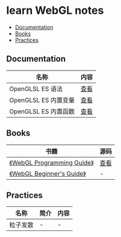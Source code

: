 # learn WebGL notes
  - [Documentation](#documentation)
  - [Books](#books)
  - [Practices](#practices)
## Documentation

| 名称         | 内容                        |
| ------------ | --------------------------- |
| OpenGLSL ES 语法 | [查看](./Documentnations/OpenGLES_ES/README.md) |
| OpenGLSL ES 内置变量 | [查看](./Documentnations/OpenGLES_ES_Built-in_Variables/README.md) |
| OpenGLSL ES 内置函数 | [查看](./Documentnations/OpenGLES_ES_Built-in_Functions/README.md) |



## Books

| 书籍                                                         | 源码                              |
| ------------------------------------------------------------ | --------------------------------- |
| [《WebGL Programming Guide》](https://book.douban.com/subject/25909351/) | [查看](./Books/WebGL_Programming_Guide) |
| [《WebGL Beginner's Guide》](https://book.douban.com/subject/11511270/) | -                                 |



## Practices

| 名称     | 简介 | 内容 |
| -------- | ---- | ---- |
| 粒子发散 |    -  |   -   |


